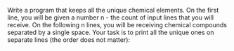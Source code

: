Write a program that keeps all the unique chemical elements. On the first line, you will be given a number n - the count of input lines that you will receive. On the following n lines, you will be receiving chemical compounds separated by a single space. Your task is to print all the unique ones on separate lines (the order does not matter):